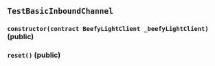 ## `TestBasicInboundChannel`






### `constructor(contract BeefyLightClient _beefyLightClient)` (public)





### `reset()` (public)






